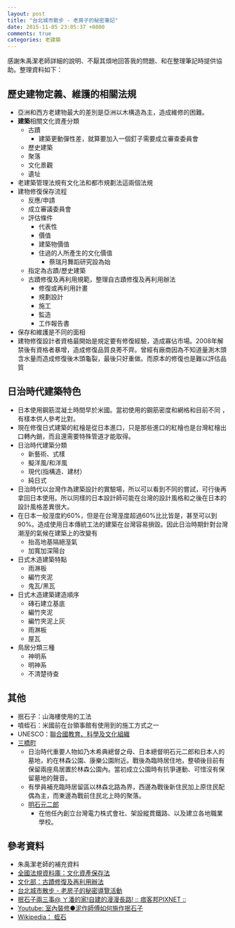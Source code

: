 ```yaml
---
layout: post
title: "台北城市散步 - 老房子的秘密筆記"
date: 2015-11-05 23:05:37 +0800
comments: true
categories: 老建築
---
```

感謝朱禹潔老師詳細的說明、不厭其煩地回答我的問題、和在整理筆記時提供協助。整理資料如下：

## 歷史建物定義、維護的相關法規
* 亞洲和西方老建物最大的差別是亞洲以木構造為主，造成維修的困難。
* **建築**相關文化資產分類
    * 古蹟
        * 建築更動彈性差，就算要加入一個釘子需要成立審查委員會
    * 歷史建築
    * 聚落
    * 文化景觀
    * 遺址
* 老建築管理法規有文化法和都市規劃法這兩個法規
* 建物修復保存流程
    * 反應/申請
    * 成立審議委員會
    * 評估條件
        * 代表性
        * 價值
        * 建築物價值
        * 住過的人所產生的文化價值
            * 蔡瑞月舞蹈研究設為始
    * 指定為古蹟/歷史建築
    * 古蹟修復及再利用規範，整理自古蹟修復及再利用辦法
        * 修復或再利用計畫
        * 規劃設計
        * 施工
        * 監造
        * 工作報告書 
* 保存和維護是不同的面相
* 建物修復設計者資格最開始是規定要有修復經驗，造成寡佔市場。2008年解禁後有資格者暴增，造成修復品質良莠不齊。曾經有廠商因為不知道量測木頭含水量而造成修復後木頭龜裂，最後只好重做。而原本的修復也是難以評估品質

## 日治時代建築特色
* 日本使用鋼筋混凝土時間早於米國。當初使用的鋼筋密度和網格和目前不同 ，有樣本供人參考比對。
* 現在修復日式建築的紅檜是從日本進口，只是那些進口的紅檜也是台灣紅檜出口轉內銷，而且還需要特殊管道才能取得。
* 日治時代建築分類
    * 新藝術、式樣
    * 擬洋風/和洋風
    * 現代(指構造、建材）
    * 純日式
* 日治時代以台灣作為建築設計的實驗場，所以可以看到不同的嘗試，可行後再拿回日本使用。所以同樣的日本設計師可能在台灣的設計風格和之後在日本的設計風格差異很大。
* 在日本一般溼度約60%，但是在台灣溼度超過60%比比皆是，甚至可以到90%。造成使用日本傳統工法的建築在台灣容易損毀。因此日治時期針對台灣潮溼的氣候在建築上的改變有
    * 抬高地基隔絕溼氣
    * 加寬加深陽台
* 日式木造建築特點
    * 雨淋板
    * 編竹夾泥
    * 鬼瓦/黑瓦
* 日式木造建築建造順序
    * 磚石建立基底
    * 編竹夾泥
    * 編竹夾泥上灰
    * 雨淋板
    * 屋瓦
* 鳥居分類三種
    * 神明系
    * 明神系
    * 不清楚待查

## 其他
* 抿石子：山海樓使用的工法
* 噴蛭石：米國前在台領事館有使用到的施工方式之一
* UNESCO：[聯合國教育、科學及文化組織](https://zh.wikipedia.org/zh-tw/%E8%81%94%E5%90%88%E5%9B%BD%E6%95%99%E8%82%B2%E3%80%81%E7%A7%91%E5%AD%A6%E5%8F%8A%E6%96%87%E5%8C%96%E7%BB%84%E7%BB%87)
* [三橋町](https://zh.wikipedia.org/zh-tw/%E4%B8%89%E6%A9%8B%E7%94%BA)
    * 日治時代重要人物如乃木希典總督之母、日本總督明石元二郎和日本人的墓地，約在林森公園、康樂公園附近。戰後為臨時居住地，整頓後目前有保留兩座鳥居置於林森公園內。當初成立公園時有抗爭運動、可惜沒有保留墓地的聲音。
    * 有學員補充臨時居留區以林森北路為界，西邊為戰後新住民加上原住民配偶為主，而東邊為戰前住民北上時的聚落。
    * [明石元二郎](https://zh.wikipedia.org/zh-tw/%E6%98%8E%E7%9F%B3%E5%85%83%E4%BA%8C%E9%83%8E)
        * 在他任內創立台灣電力株式會社、架設縱貫鐵路、以及建立各地職業學校。

## 參考資料
* 朱禹潔老師的補充資料
* [全國法規資料庫：文化資產保存法](http://law.moj.gov.tw/LawClass/LawAll.aspx?PCode=H0170001)
* [文化部：古蹟修復及再利用辦法](http://www.moc.gov.tw/information_309_19988.html)
* [台北城市散步 - 老房子的秘密導覽活動](http://www.taipei-walkingtour.tw/#!t-tours82/c328)
* [抿石子兩三事@ ㄚ潘的家!自建的漫漫長路! :: 痞客邦PIXNET ::](http://alexpankimo.pixnet.net/blog/post/260474513-%E6%8A%BF%E7%9F%B3%E5%AD%90%E5%85%A9%E4%B8%89%E4%BA%8B)
* [Youtube: 室內裝修●泥作師傅如何施作抿石子](https://www.youtube.com/watch?v=tEw1eboHDTA)
* [Wikipedia： 蛭石](https://zh.wikipedia.org/zh-tw/%E8%9B%AD%E7%9F%B3)
